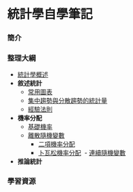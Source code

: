 # 統計學自學筆記

### 簡介

### 整理大綱

- [統計學概述](https://mirdex.github.io/Statistics/統計學概述.slides.html)
- **敘述統計**
  - [常用圖表](https://mirdex.github.io/Statistics/常用圖表.slides.html)
  - [集中趨勢與分散趨勢的統計量](https://mirdex.github.io/Statistics/集中趨勢與分散趨勢的統計量.slides.html)
  - [經驗法則](https://mirdex.github.io/Statistics/經驗法則.slides.html)
- **機率分配**
  - [基礎機率](https://mirdex.github.io/Statistics/基礎機率.slides.html)
  - [離散隨機變數](https://mirdex.github.io/Statistics/離散隨機變數.slides.html)
      - [二項機率分配](https://mirdex.github.io/Statistics/二項機率分配.slides.html)
      - [卜瓦松機率分配](https://mirdex.github.io/Statistics/卜瓦松機率分配.slides.html)
  - [連續隨機變數](https://mirdex.github.io/Statistics/連續型隨機變數.slides.html)
- **推論統計**

### 學習資源
